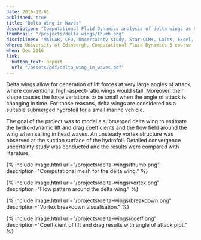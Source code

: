 ```yaml
---
date: 2016-12-01
published: true
title: "Delta Wing in Waves"
description: "Computational Fluid Dynamics analysis of delta wings as hydrofoil for a small marine vehicle"
thumbnail: "/projects/delta-wings/thumb.png"
disciplines: "MATLAB, CFD, Uncertainty study, Star-CCM+, LaTeX, Excel, 3D CAD (Rhinoceros 3D)"
where: University of Edinburgh, Computational Fluid Dynamics 5 course
when: Dec 2016
link:
  button_text: Report
  url: "/assets/pdf/delta_wing_in_waves.pdf"
---
```


<!-- [Report PDF]({{ site.url }}/assets/pdf/delta_wing_in_waves.pdf) -->

Delta wings allow for generation of lift forces at very large angles of attack, where conventional high-aspect-ratio wings would stall. Moreover, their shape causes the force variations to be small when the angle of attack is changing in time. For those reasons, delta wings are considered as a suitable submerged hydrofoil for a small marine vehicle.

The goal of the project was to model a submerged delta wing to estimate the hydro-dynamic lift and drag coefficients and the flow field around the wing when sailing in head waves. An unsteady vortex structure was observed at the suction surface of the hydrofoil. Detailed convergence uncertainty study was conducted and the results were compared with literature.

{% include image.html url="/projects/delta-wings/thumb.png" description="Computational mesh for the delta wing." %}

{% include image.html url="/projects/delta-wings/vortex.png" description="Flow pattern around the delta wing." %}

{% include image.html url="/projects/delta-wings/breakdown.png" description="Vortex breakdown visualisation." %}

{% include image.html url="/projects/delta-wings/coeff.png" description="Coefficient of lift and drag results with angle of attack plot." %}
